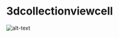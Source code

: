 # 3dcollectionviewcell

![alt-text](https://github.com/AdriatikGashi/3dcollectionview/blob/master/3dcollectionviewcell.gif)
